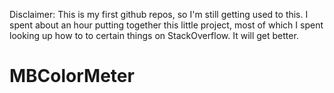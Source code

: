 Disclaimer: This is my first github repos, so I'm still getting used to this. I spent about an hour putting together this little project, most of which I spent looking up how to to certain things on StackOverflow. It will get better.

MBColorMeter
============